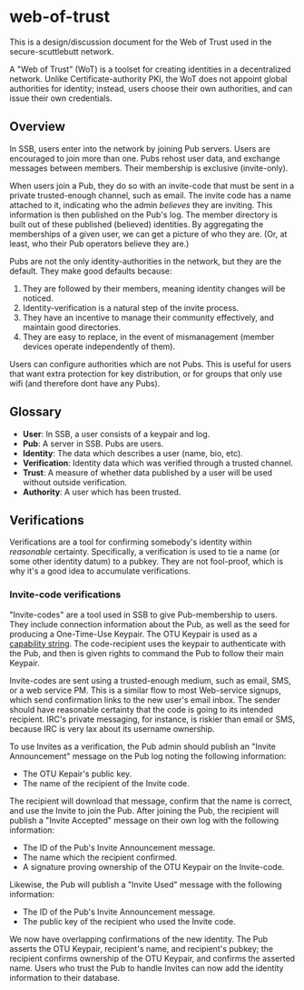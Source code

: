 # web-of-trust

This is a design/discussion document for the Web of Trust used in the secure-scuttlebutt network.

A "Web of Trust" (WoT) is a toolset for creating identities in a decentralized network.
Unlike Certificate-authority PKI, the WoT does not appoint global authorities for identity; instead, users choose their own authorities, and can issue their own credentials.

## Overview

In SSB, users enter into the network by joining Pub servers.
Users are encouraged to join more than one.
Pubs rehost user data, and exchange messages between members.
Their membership is exclusive (invite-only).

When users join a Pub, they do so with an invite-code that must be sent in a private trusted-enough channel, such as email.
The invite code has a name attached to it, indicating who the admin *believes* they are inviting.
This information is then published on the Pub's log.
The member directory is built out of these published (believed) identities.
By aggregating the memberships of a given user, we can get a picture of who they are.
(Or, at least, who their Pub operators believe they are.)

Pubs are not the only identity-authorities in the network, but they are the default.
They make good defaults because:

 1. They are followed by their members, meaning identity changes will be noticed.
 2. Identity-verification is a natural step of the invite process.
 3. They have an incentive to manage their community effectively, and maintain good directories.
 4. They are easy to replace, in the event of mismanagement (member devices operate independently of them).

Users can configure authorities which are not Pubs.
This is useful for users that want extra protection for key distribution, or for groups that only use wifi (and therefore dont have any Pubs).

## Glossary

 - **User**: In SSB, a user consists of a keypair and log.
 - **Pub**: A server in SSB. Pubs are users.
 - **Identity**: The data which describes a user (name, bio, etc).
 - **Verification**: Identity data which was verified through a trusted channel.
 - **Trust**: A measure of whether data published by a user will be used without outside verification.
 - **Authority**: A user which has been trusted.

## Verifications

Verifications are a tool for confirming somebody's identity within *reasonable* certainty.
Specifically, a verification is used to tie a name (or some other identity datum) to a pubkey.
They are not fool-proof, which is why it's a good idea to accumulate verifications.

### Invite-code verifications

"Invite-codes" are a tool used in SSB to give Pub-membership to users.
They include connection information about the Pub, as well as the seed for producing a One-Time-Use Keypair.
The OTU Keypair is used as a [capability string](https://en.wikipedia.org/wiki/Capability-based_security).
The code-recipient uses the keypair to authenticate with the Pub, and then is given rights to command the Pub to follow their main Keypair.

Invite-codes are sent using a trusted-enough medium, such as email, SMS, or a web service PM.
This is a similar flow to most Web-service signups, which send confirmation links to the new user's email inbox.
The sender should have reasonable certainty that the code is going to its intended recipient.
IRC's private messaging, for instance, is riskier than email or SMS, because IRC is very lax about its username ownership.

To use Invites as a verification, the Pub admin should publish an "Invite Announcement" message on the Pub log noting the following information:

 - The OTU Kepair's public key.
 - The name of the recipient of the Invite code.

The recipient will download that message, confirm that the name is correct, and use the Invite to join the Pub.
After joining the Pub, the recipient will publish a "Invite Accepted" message on their own log with the following information:

 - The ID of the Pub's Invite Announcement message.
 - The name which the recipient confirmed.
 - A signature proving ownership of the OTU Keypair on the Invite-code.

Likewise, the Pub will publish a "Invite Used" message with the following information:

 - The ID of the Pub's Invite Announcement message.
 - The public key of the recipient who used the Invite code.

We now have overlapping confirmations of the new identity.
The Pub asserts the OTU Keypair, recipient's name, and recipient's pubkey; the recipient confirms ownership of the OTU Keypair, and confirms the asserted name.
Users who trust the Pub to handle Invites can now add the identity information to their database.